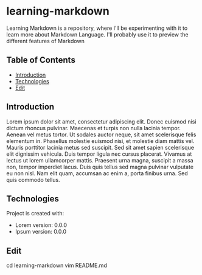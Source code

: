 # learning-markdown
Learning Markdown is a repository, where I'll be experimenting with it to learn 
more about Markdown Language. I'll probably use it to preview the different features of 
Markdown

## Table of Contents
* [Introduction](#introduction)
* [Technologies](#technologies)
* [Edit](#edit)

## Introduction
Lorem ipsum dolor sit amet, consectetur adipiscing elit. Donec euismod nisi dictum rhoncus pulvinar. Maecenas et turpis non nulla lacinia tempor. Aenean vel metus tortor. Ut sodales auctor neque, sit amet scelerisque felis elementum in. Phasellus molestie euismod nisi, et molestie diam mattis vel. Mauris porttitor lacinia metus sed suscipit. Sed sit amet sapien scelerisque elit dignissim vehicula. Duis tempor ligula nec cursus placerat. Vivamus at lectus ut lorem ullamcorper mattis. Praesent urna magna, suscipit a massa non, tempor imperdiet lacus. Duis quis tellus sed magna pulvinar vulputate eu non nisl. Nam elit quam, accumsan ac enim a, porta finibus urna. Sed quis commodo tellus. 

## Technologies
Project is created with:
* Lorem version: 0.0.0
* Ipsum version: 0.0.0

## Edit
cd learning-markdown
vim README.md
